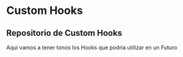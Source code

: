 # Custom Hooks

## Repositorio de Custom Hooks

Aqui vamos a tener tonos los Hooks que podria utilizar en un Futuro